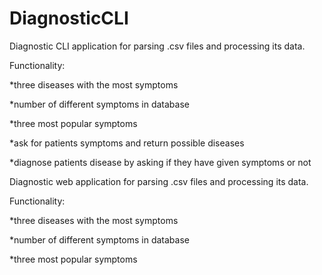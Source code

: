 # DiagnosticCLI
Diagnostic CLI application for parsing .csv files and processing its data. 

Functionality:

*three diseases with the most symptoms

*number of different symptoms in database

*three most popular symptoms

*ask for patients symptoms and return possible diseases

*diagnose patients disease by asking if they have given symptoms or not


Diagnostic web application for parsing .csv files and processing its data. 

Functionality:

*three diseases with the most symptoms

*number of different symptoms in database

*three most popular symptoms

